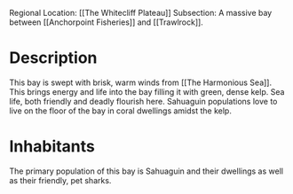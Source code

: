 Regional Location: [[The Whitecliff Plateau]]
Subsection: A massive bay between [[Anchorpoint Fisheries]] and [[Trawlrock]].
# Description
This bay is swept with brisk, warm winds from [[The Harmonious Sea]]. This brings energy and life into the bay filling it with green, dense kelp. Sea life, both friendly and deadly flourish here. Sahuaguin populations love to live on the floor of the bay in coral dwellings amidst the kelp. 
# Inhabitants
The primary population of this bay is Sahuaguin and their dwellings as well as their friendly, pet sharks.